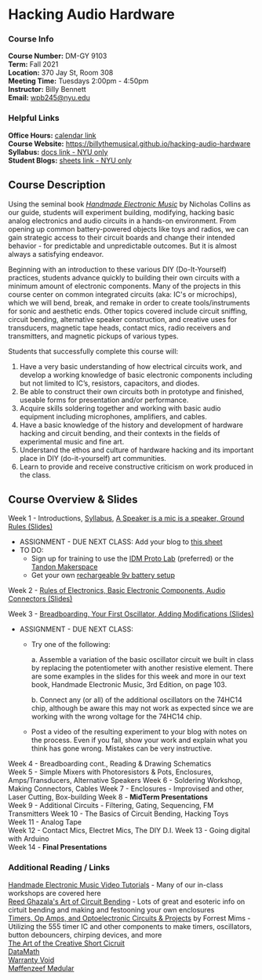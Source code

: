 # Hacking Audio Hardware

### Course Info  
**Course Number:** DM-GY 9103  
**Term:** Fall 2021  
**Location:** 370 Jay St, Room 308  
**Meeting Time:** Tuesdays 2:00pm - 4:50pm  
**Instructor:** Billy Bennett  
**Email:** wpb245@nyu.edu  

### Helpful Links
**Office Hours:** [calendar link](https://calendar.google.com/calendar/selfsched?sstoken=UU83Y25Jd3FfQnhjfGRlZmF1bHR8MTcyMDRkOTExMjgzY2QxOTVhYmFhZjM4MmRiMzg1MmM)  
**Course Website:** https://billythemusical.github.io/hacking-audio-hardware  
**Syllabus:** [docs link - NYU only](https://docs.google.com/document/d/1rmMsHMCfXIE_s8nDgVjvcms0XinGn-VsMpUDeaeRRd0/edit?usp=sharing)  
**Student Blogs:** [sheets link - NYU only](https://docs.google.com/spreadsheets/d/1N3ReFHLPdkrUOZKwgPqg1gQX5DbbF7SZ2JsOboCK1Vc/edit#gid=0)  

## Course Description
Using the seminal book [*Handmade Electronic Music*](https://bobcat.library.nyu.edu/permalink/f/141j2p5/nyu_aleph003835343) by Nicholas Collins as our guide, students will experiment building, modifying, hacking basic analog electronics and audio circuits in a hands-on environment.  From opening up common battery-powered objects like toys and radios, we can gain strategic access to their circuit boards and change their intended behavior - for predictable and unpredictable outcomes.  But it is almost always a satisfying endeavor.

Beginning with an introduction to these various DIY (Do-It-Yourself) practices, students advance quickly to building their own circuits with a minimum amount of electronic components. Many of the projects in this course center on common integrated circuits (aka: IC's or microchips), which we will bend, break, and remake in order to create tools/instruments for sonic and aesthetic ends.  Other topics covered include circuit sniffing, circuit bending, alternative speaker construction, and creative uses for transducers, magnetic tape heads, contact mics, radio receivers and transmitters, and magnetic pickups of various types.

Students that successfully complete this course will:
1. Have a very basic understanding of how electrical circuits work, and develop a working knowledge
of basic electronic components including but not limited to IC’s, resistors, capacitors, and diodes.
2. Be able to construct their own circuits both in prototype and finished, useable forms for
presentation and/or performance.
3. Acquire skills soldering together and working with basic audio equipment including microphones, amplifiers, and cables.
4. Have a basic knowledge of the history and development of hardware hacking and circuit bending,
and their contexts in the fields of experimental music and fine art.
5. Understand the ethos and culture of hardware hacking and its important place in DIY (do-it-yourself) art communities.
6. Learn to provide and receive constructive criticism on work produced in the class.

## Course Overview & Slides

Week 1 - Introductions, [Syllabus](https://docs.google.com/document/d/1rmMsHMCfXIE_s8nDgVjvcms0XinGn-VsMpUDeaeRRd0/edit?usp=sharing), [A Speaker is a mic is a speaker, Ground Rules (Slides)](https://docs.google.com/presentation/d/1qheYEmGxHhcfj3TvRRTWEnvLvEMnhZB82_XswJIgf9U/edit?usp=sharing) 
- ASSIGNMENT - DUE NEXT CLASS: Add your blog to [this sheet](https://docs.google.com/spreadsheets/d/1N3ReFHLPdkrUOZKwgPqg1gQX5DbbF7SZ2JsOboCK1Vc/edit#gid=0) 
- TO DO: 
  - Sign up for training to use the [IDM Proto Lab](http://idm.engineering.nyu.edu/protolab/) (preferred) or the [Tandon Makerspace](https://makerspace.engineering.nyu.edu/training-and-reservations/)  
  - Get your own [rechargeable 9v battery setup](https://www.amazon.com/EBL-Rechargeable-Batteries-Battery-Charger/dp/B079G37Y61/ref=sr_1_3?dchild=1&keywords=9v+rechargeable+batteries+with+charger&qid=1631477602&s=electronics&sr=1-3)  

Week 2 - [Rules of Electronics, Basic Electronic Components, Audio Connectors (Slides)](https://docs.google.com/presentation/d/1efWNUDPk0h1TynfMdZVpLxOjdQhohWu7YLQNH0dOrB4/edit?usp=sharing)  

Week 3 - [Breadboarding, Your First Oscillator, Adding Modifications (Slides)](https://docs.google.com/presentation/d/1-EDzDrOS77cCitP-0Bf-hZKDujBbLkg2Xf4AGk78QNk/edit#slide=id.gf256d10b19_0_25)  

- ASSIGNMENT - DUE NEXT CLASS: 
  - Try one of the following:  

    a. Assemble a variation of the basic oscillator circuit we built in class by replacing the potentiometer with another resistive element. There are some examples in the slides for this week and more in our text book, Handmade Electronic Music, 3rd Edition, on page 103.  

    b. Connect any (or all) of the additional oscillators on the 74HC14 chip, although be aware this may not work as expected since we are working with the wrong voltage for the 74HC14 chip.  

  - Post a video of the resulting experiment to your blog with notes on the process.  Even if you fail, show your work and explain what you think has gone wrong.  Mistakes can be very instructive.  

Week 4 - Breadboarding cont., Reading & Drawing Schematics  
Week 5 - Simple Mixers with Photoresistors & Pots, Enclosures, Amps/Transducers, Alternative Speakers
Week 6 - Soldering Workshop, Making Connectors, Cables 
Week 7 - Enclosures - Improvised and other, Laser Cutting, Box-building
Week 8 - **MidTerm Presentations**   
Week 9 -  Additional Circuits - Filtering, Gating, Sequencing, FM Transmitters 
Week 10 - The Basics of Circuit Bending, Hacking Toys  
Week 11 - Analog Tape   
Week 12 - Contact Mics, Electret Mics, The DIY D.I.
Week 13 - Going digital with Arduino  
Week 14 - **Final Presentations**  


### Additional Reading / Links

[Handmade Electronic Music Video Tutorials](http://www.nicolascollins.com/HEM3/tutorials.htm) - Many of our in-class workshops are covered here  
[Reed Ghazala's Art of Circuit Bending](http://www.anti-theory.com/soundart/circuitbend/) - Lots of great and esoteric info on cirtuit bending and making and festooning your own enclosures  
[Timers, Op Amps, and Optoelectronic Circuits & Projects](https://www.amazon.com/Timer-Amp-Optoelectronic-Circuits-Projects/dp/0945053290) by Forrest Mims - Utilizing the 555 timer IC and other components to make timers, oscillators, button debouncers, chirping devices, and more  
[The Art of the Creative Short Cicruit](http://www.anti-theory.com/texts/EM/index.html)  
[DataMath](http://www.datamath.org/Story/CircuitBending.htm)  
[Warranty Void](http://weltenschule.de/TableHooters/WarrantyVoidFAQ.htm)  
[Møffenzeef Mødular](https://www.moffenzeefmodular.com/)  
